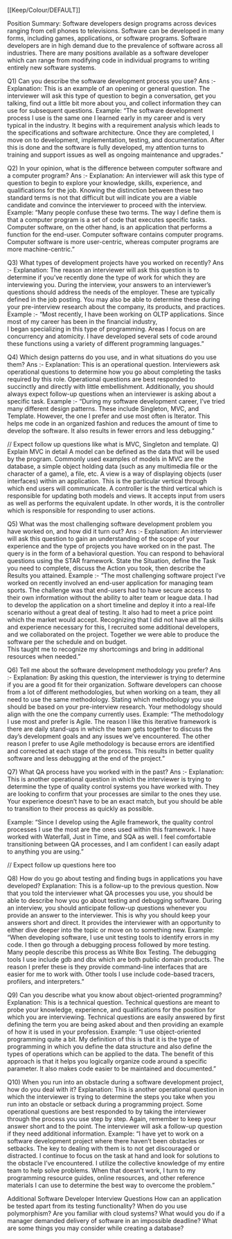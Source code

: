 [[Keep/Colour/DEFAULT]] 

Position Summary:
Software developers design programs across devices ranging from cell phones to televisions. Software can be developed in many forms, including games, applications,
or software programs. 
Software developers are in high demand due to the prevalence of software across all industries. 
There are many positions available as a software developer which can range from modifying code in individual programs to writing entirely new software systems.
 
 Q1) Can you describe the software development process you use?
Ans :- Explanation: This is an example of an opening or general question. 
 The interviewer will ask this type of question to begin a conversation, get you talking, find out a little bit more about you, and collect information 
 they can use for subsequent questions.
Example: “The software development process I use is the same one I learned early in my career and is very typical in the industry. 
 It begins with a requirement analysis which leads to the specifications and software architecture. 
 Once they are completed, I move on to development, implementation, testing, and documentation. 
 After this is done and the software is fully developed, my attention turns to training and support issues as well as ongoing maintenance and upgrades.”

Q2) In your opinion, what is the difference between computer software and a computer program?
Ans :- Explanation: An interviewer will ask this type of question to begin to explore your knowledge, skills, experience, and qualifications for the job. 
 Knowing the distinction between these two standard terms is not that difficult but will indicate you are a viable candidate and convince the interviewer to 
 proceed with the interview.
Example: “Many people confuse these two terms. The way I define them is that a computer program is a set of code that executes specific tasks. 
 Computer software, on the other hand, is an application that performs a function for the end-user. Computer software contains computer programs. 
 Computer software is more user-centric, whereas computer programs are more machine-centric.”

Q3) What types of development projects have you worked on recently?
Ans :- Explanation: The reason an interviewer will ask this question is to determine if you’ve recently done the type of work for which they are interviewing you. 
 During the interview, your answers to an interviewer’s questions should address the needs of the employer. These are typically defined in the job posting. 
 You may also be able to determine these during your pre-interview research about the company, its products, and practices.
Example :- “Most recently, I have been working on OLTP applications. Since most of my career has been in the financial industry,   
 I began specializing in this type of programming. Areas I focus on are concurrency and atomicity. I have developed several sets of code around these functions 
 using a variety of different programming languages.”
 
Q4) Which design patterns do you use, and in what situations do you use them?
 Ans :- Explanation: This is an operational question. Interviewers ask operational questions to determine how you go about completing the tasks required by this role. 
  Operational questions are best responded to succinctly and directly with little embellishment. Additionally, you should always expect follow-up questions 
  when an interviewer is asking about a specific task.
 Example :- “During my software development career, I’ve tried many different design patterns. These include Singleton, MVC, and Template. 
  However, the one I prefer and use most often is Iterator. This helps me code in an organized fashion and reduces the amount of time to develop the software. 
  It also results in fewer errors and less debugging.”
  
  // Expect follow up questions like what is MVC, Singleton and template.
  Q) Explain MVC in detail
  A model can be defined as the data that will be used by the program. Commonly used examples of models in MVC are the database, a simple object holding data (such as any     multimedia file or the character of a game), a file, etc.
  A view is a way of displaying objects (user interfaces) within an application. This is the particular vertical through which end users will communicate.
  A controller is the third vertical which is responsible for updating both models and views. It accepts input from users as well as performs the equivalent update. In other words, it is the controller which is responsible for responding to user actions.
  
Q5) What was the most challenging software development problem you have worked on, and how did it turn out?
 Ans :- Explanation: An interviewer will ask this question to gain an understanding of the scope of your experience and the type of projects you have worked on in the past. 
  The query is in the form of a behavioral question. You can respond to behavioral questions using the STAR framework. 
  State the Situation, define the Task you need to complete, discuss the Action you took, then describe the Results you attained.
 Example :- “The most challenging software project I’ve worked on recently involved an end-user application for managing team sports. 
  The challenge was that end-users had to have secure access to their own information without the ability to alter team or league data. 
  I had to develop the application on a short timeline and deploy it into a real-life scenario without a great deal of testing. 
  It also had to meet a price point which the market would accept. Recognizing that I did not have all the skills and experience necessary for this, I recruited 
  some additional developers, and we collaborated on the project. Together we were able to produce the software per the schedule and on budget.  
  This taught me to recognize my shortcomings and bring in additional resources when needed.”
  
 Q6) Tell me about the software development methodology you prefer?
 Ans :- Explanation: By asking this question, the interviewer is trying to determine if you are a good fit for their organization. 
  Software developers can choose from a lot of different methodologies, but when working on a team, they all need to use the same methodology. 
  Stating which methodology you use should be based on your pre-interview research. Your methodology should align with the one the company currently uses.
 Example: “The methodology I use most and prefer is Agile. The reason I like this iterative framework is there are daily stand-ups in which the team gets together 
  to discuss the day’s development goals and any issues we’ve encountered. The other reason I prefer to use Agile methodology is because errors are 
  identified and corrected at each stage of the process. This results in better quality software and less debugging at the end of the project.”
  
Q7) What QA process have you worked with in the past?
Ans :- Explanation: This is another operational question in which the interviewer is trying to determine the type of quality control systems you have worked with. They are looking to confirm that your processes are similar to the ones they use. Your experience doesn’t have to be an exact match, but you should be able to transition to their process as quickly as possible.

Example: “Since I develop using the Agile framework, the quality control processes I use the most are the ones used within this framework. 
I have worked with Waterfall, Just in Time, and SQA as well. I feel comfortable transitioning between QA processes, and I am confident I can easily adapt to anything you are using.”

// Expect follow up questions here too

Q8) How do you go about testing and finding bugs in applications you have developed?
Explanation: This is a follow-up to the previous question. Now that you told the interviewer what QA processes you use, you should be able to describe how you go about testing and debugging software. During an interview, you should anticipate follow-up questions whenever you provide an answer to the interviewer. This is why you should keep your answers short and direct. It provides the interviewer with an opportunity to either dive deeper into the topic or move on to something new.
Example: “When developing software, I use unit testing tools to identify errors in my code. I then go through a debugging process followed by more testing. Many people describe this process as White Box Testing. The debugging tools I use include gdb and dbx which are both public domain products. The reason I prefer these is they provide command-line interfaces that are easier for me to work with. Other tools I use include code-based tracers, profilers, and interpreters.”

Q9) Can you describe what you know about object-oriented programming?
Explanation: This is a technical question. Technical questions are meant to probe your knowledge, experience, and qualifications for the position for which you are interviewing. Technical questions are easily answered by first defining the term you are being asked about and then providing an example of how it is used in your profession.
Example: “I use object-oriented programming quite a bit. My definition of this is that it is the type of programming in which you define the data structure and also define the types of operations which can be applied to the data. The benefit of this approach is that it helps you logically organize code around a specific parameter. It also makes code easier to be maintained and documented.”

Q10) When you run into an obstacle during a software development project, how do you deal with it?
Explanation: This is another operational question in which the interviewer is trying to determine the steps you take when you run into an obstacle or setback during a programming project. Some operational questions are best responded to by taking the interviewer through the process you use step by step. Again, remember to keep your answer short and to the point. The interviewer will ask a follow-up question if they need additional information.
Example: “I have yet to work on a software development project where there haven’t been obstacles or setbacks. The key to dealing with them is to not get discouraged or distracted. I continue to focus on the task at hand and look for solutions to the obstacle I’ve encountered.  I utilize the collective knowledge of my entire team to help solve problems. When that doesn’t work, I turn to my programming resource guides, online resources, and other reference materials I can use to determine the best way to overcome the problem.”

Additional Software Developer Interview Questions
How can an application be tested apart from its testing functionality?
When do you use polymorphism?
Are you familiar with cloud systems?
What would you do if a manager demanded delivery of software in an impossible deadline?
What are some things you may consider while creating a database?
 
   
  
